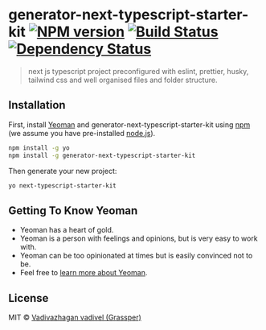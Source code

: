 # generator-next-typescript-starter-kit [![NPM version][npm-image]][npm-url] [![Build Status][travis-image]][travis-url] [![Dependency Status][daviddm-image]][daviddm-url]
> next js typescript project preconfigured with eslint, prettier, husky, tailwind css and well organised files and folder structure.

## Installation

First, install [Yeoman](http://yeoman.io) and generator-next-typescript-starter-kit using [npm](https://www.npmjs.com/) (we assume you have pre-installed [node.js](https://nodejs.org/)).

```bash
npm install -g yo
npm install -g generator-next-typescript-starter-kit
```

Then generate your new project:

```bash
yo next-typescript-starter-kit
```

## Getting To Know Yeoman

 * Yeoman has a heart of gold.
 * Yeoman is a person with feelings and opinions, but is very easy to work with.
 * Yeoman can be too opinionated at times but is easily convinced not to be.
 * Feel free to [learn more about Yeoman](http://yeoman.io/).

## License

MIT © [Vadivazhagan vadivel (Grassper)]()


[npm-image]: https://badge.fury.io/js/generator-next-typescript-starter-kit.svg
[npm-url]: https://npmjs.org/package/generator-next-typescript-starter-kit
[travis-image]: https://travis-ci.com//generator-next-typescript-starter-kit.svg?branch=master
[travis-url]: https://travis-ci.com//generator-next-typescript-starter-kit
[daviddm-image]: https://david-dm.org//generator-next-typescript-starter-kit.svg?theme=shields.io
[daviddm-url]: https://david-dm.org//generator-next-typescript-starter-kit
